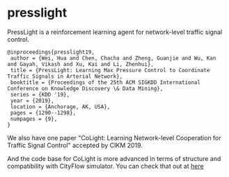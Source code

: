 # presslight

PressLight is a reinforcement learning agent for network-level traffic signal control.

```
@inproceedings{presslight19,
 author = {Wei, Hua and Chen, Chacha and Zheng, Guanjie and Wu, Kan and Gayah, Vikash and Xu, Kai and Li, Zhenhui},
 title = {PressLight: Learning Max Pressure Control to Coordinate Traffic Signals in Arterial Network},
 booktitle = {Proceedings of the 25th ACM SIGKDD International Conference on Knowledge Discovery \& Data Mining},
 series = {KDD '19},
 year = {2019},
 location = {Anchorage, AK, USA},
 pages = {1290--1298},
 numpages = {9},
} 
```


We also have one paper "CoLight: Learning Network-level Cooperation for Traffic Signal Control" accepted by CIKM 2019.

And the code base for CoLight is more advanced in terms of structure and compatibility with CityFlow simulator. You can check that out at [here](https://github.com/wingsweihua/colight)
